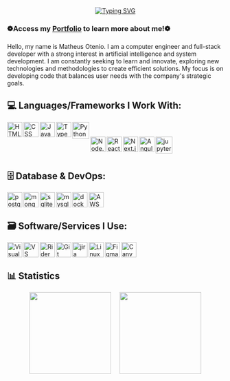 <link rel="stylesheet" type='text/css' href="https://cdn.jsdelivr.net/gh/devicons/devicon@latest/devicon.min.css" />
          
<div align="center">
  <a href="https://git.io/typing-svg">
  <a href="https://git.io/typing-svg"><img src="https://readme-typing-svg.demolab.com?font=Fira+Code&pause=1000&color=62F729&background=24975C00&center=true&width=435&lines=%E2%82%8A+%CB%9A%E2%82%8A+%E2%9A%9CMatheus+Otenio%E2%9A%9C+%CB%9A+%E2%82%8A%CB%9A;%E2%8B%86%EF%BD%A1%EF%BE%9F%E2%98%81%EF%B8%8E%EF%BD%A1Computer+Engineer%E2%8B%86%EF%BD%A1%E2%98%81%EF%B8%8E%EF%BD%A1%E2%8B%86;%E2%96%91%E2%96%92%E2%96%93Full+Stack+Developer%E2%96%93%E2%96%92%E2%96%91" alt="Typing SVG" />
  </a>
</div>

### ❁Access my [Portfolio](https://portfolio-matheus-otenio.vercel.app/) to learn more about me!❁

###

Hello, my name is Matheus Otenio. I am a computer engineer and full-stack developer with a strong interest in artificial intelligence and system development. I am constantly seeking to learn and innovate, exploring new technologies and methodologies to create efficient solutions. My focus is on developing code that balances user needs with the company's strategic goals.

<div>
  
## 💻 Languages/Frameworks I Work With:
  
  <div>
    <img align="left" alt="HTML" title="HTML" width="35px" src="https://cdn.jsdelivr.net/gh/devicons/devicon/icons/html5/html5-original.svg" />
    <img align="left" alt="CSS" title="CSS" width="35px" src="https://cdn.jsdelivr.net/gh/devicons/devicon/icons/css3/css3-original.svg" />
    <img align="left" alt="JavaScript" title="JavaScript" width="35px" src="https://cdn.jsdelivr.net/gh/devicons/devicon/icons/javascript/javascript-original.svg" />
    <img align="left" alt="TypeScript" title="TypeScript" width="35px" src="https://cdn.jsdelivr.net/gh/devicons/devicon/icons/typescript/typescript-original.svg" />
    <img align="left" alt="Python" title="Python" width="39px" src="https://cdn.jsdelivr.net/gh/devicons/devicon@latest/icons/python/python-original.svg" />     
    <br/><br/>
    <img align="left" alt="Node.js" title="Node.js" width="35px" src="https://cdn.jsdelivr.net/gh/devicons/devicon/icons/nodejs/nodejs-original.svg" />
    <img align="left" alt="React.js" title="React.js" width="35px" src="https://cdn.jsdelivr.net/gh/devicons/devicon/icons/react/react-original.svg"/>
    <img align="left" alt="Next.js" title="Next.js" width="35px" src="https://cdn.jsdelivr.net/gh/devicons/devicon/icons/nextjs/nextjs-original.svg" />
    <img align="left" alt="Angular" title="Angular" width="35px" src="https://cdn.jsdelivr.net/gh/devicons/devicon@latest/icons/angularjs/angularjs-original.svg" />
    <img align="left" alt="jupyter" title="jupyter" width="39px" src="https://cdn.jsdelivr.net/gh/devicons/devicon@latest/icons/jupyter/jupyter-original-wordmark.svg" />
  </div>
  
<br><br>

## 🗄️ Database & DevOps: 
</div>
    <img align="left" alt="postgresql" title="postgresql" width="35px" src="https://cdn.jsdelivr.net/gh/devicons/devicon@latest/icons/postgresql/postgresql-original.svg" />
    <img align="left" alt="mongodb" title="mongodb" width="35px" src="https://cdn.jsdelivr.net/gh/devicons/devicon@latest/icons/mongodb/mongodb-original.svg" />
    <img align="left" alt="sqlite" title="sqlite" width="35px" src="https://cdn.jsdelivr.net/gh/devicons/devicon@latest/icons/sqlite/sqlite-original.svg" />
    <img align="left" alt="mysql" title="mysql" width="35px" src="https://cdn.jsdelivr.net/gh/devicons/devicon@latest/icons/mysql/mysql-original.svg" />
    <img align="left" alt="docker" title="docker" width="35px" src="https://cdn.jsdelivr.net/gh/devicons/devicon@latest/icons/docker/docker-plain.svg" />
    <img align="left" alt="AWS" title="AWS" width="35px" src="https://cdn.jsdelivr.net/gh/devicons/devicon@latest/icons/amazonwebservices/amazonwebservices-plain-wordmark.svg" />
</div>

<br><br>

## 🗃️ Software/Services I Use:
  
  <div>
    <img align="left" alt="VisualStudio" title="VisualStudio" width="35px" src="https://cdn.jsdelivr.net/gh/devicons/devicon@latest/icons/visualstudio/visualstudio-original.svg" />
    <img align="left" alt="VS Code" title="VS Code" width="35px" src="https://cdn.jsdelivr.net/gh/devicons/devicon/icons/vscode/vscode-original.svg" />
    <img align="left" alt="Rider" title="Rider" width="35px" src="https://cdn.jsdelivr.net/gh/devicons/devicon@latest/icons/rider/rider-original.svg" />  
    <img align="left" alt="Git" title="Git" width="35px" src="https://cdn.jsdelivr.net/gh/devicons/devicon/icons/git/git-original.svg" />
    <img align="left" alt="jira" title="Jira" width="35px" src="https://cdn.jsdelivr.net/gh/devicons/devicon@latest/icons/jira/jira-original.svg" />
    <img align="left" alt="Linux" title="Linux" width="35px" src="https://cdn.jsdelivr.net/gh/devicons/devicon/icons/linux/linux-original.svg" />
    <img align="left" alt="Figma" title="Figma" width="35px" src="https://cdn.jsdelivr.net/gh/devicons/devicon/icons/figma/figma-original.svg" />
    <img align="left" alt="Canva" title="Canva" width="35px" src="https://cdn.jsdelivr.net/gh/devicons/devicon@latest/icons/canva/canva-original.svg" />
  </div>

<br><br>

 ## 📊 Statistics
<div align="center">
  <img height="190em" src="https://github-readme-stats.vercel.app/api/top-langs/?username=MatheusOtenio&layout=compact&custom_title=Technologies&langs_count=8&theme=slateorange&hide=html,jupyter%20notebook,scss&v=1" />
  &nbsp;&nbsp;&nbsp;
 <img height="190em" src="https://github-profile-summary-cards.vercel.app/api/cards/stats?username=MatheusOtenio&theme=slateorang&v=1e"/>
</div>


